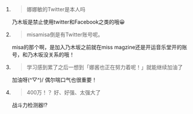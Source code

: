 1. > 娜娜敏的Twitter是本人吗

   乃木坂是禁止使用twitter和Facebook之类的哦😀

2. > misamisa倒是有Twitter账号呢。

   misa的那个啊，是加入乃木坂之前就在miss magzine还是开运音乐堂开的账号，和乃木坂没关系的哦！

3. > 学习感到累了之后一想到「娜酱也正在努力着呢！」就能继续加油了

   加油呀(^▽^)/ 偶尔喘口气也很重要！

4. > 400万！？ 好、好强、太强大了

   战斗力检测器⁉︎